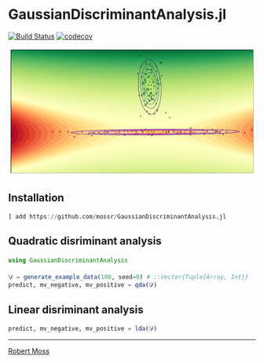 # GaussianDiscriminantAnalysis.jl
[![Build Status](https://github.com/mossr/GaussianDiscriminantAnalysis.jl/actions/workflows/CI.yml/badge.svg)](https://github.com/mossr/GaussianDiscriminantAnalysis.jl/actions/workflows/CI.yml)
[![codecov](https://codecov.io/gh/mossr/GaussianDiscriminantAnalysis.jl/branch/master/graph/badge.svg)](https://codecov.io/gh/mossr/GaussianDiscriminantAnalysis.jl)

<p align="center">
    <img src="./img/cover.png">
</p>

## Installation
```julia
] add https://github.com/mossr/GaussianDiscriminantAnalysis.jl
```

## Quadratic disriminant analysis
```julia
using GaussianDiscriminantAnalysis

𝒟 = generate_example_data(100, seed=0) # ::Vector{Tuple{Array, Int}}
predict, mv_negative, mv_positive = qda(𝒟)
```

## Linear disriminant analysis
```julia
predict, mv_negative, mv_positive = lda(𝒟)
```

---

[Robert Moss](https://github.com/mossr)
